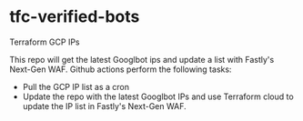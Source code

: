 <!-- [![get-and-update-verified-bots-list](https://github.com/BrooksCunningham/tfc-verified-bots/actions/workflows/python_cron.yml/badge.svg?branch=main)](https://github.com/BrooksCunningham/tfc-verified-bot/actions/workflows/python_cron.yml) -->

# tfc-verified-bots
Terraform GCP IPs

This repo will get the latest Googlbot ips and update a list with Fastly's Next-Gen WAF. Github actions perform the following tasks: 
* Pull the GCP IP list as a cron
* Update the repo with the latest Googlbot IPs and use Terraform cloud to update the IP list in Fastly's Next-Gen WAF.

